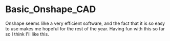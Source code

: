 # Basic_Onshape_CAD

Onshape seems lilke a very efficient software, and the fact that it is so easy to use makes me hopeful for the rest of the year. Having fun with this so far so I think I'll like this.
